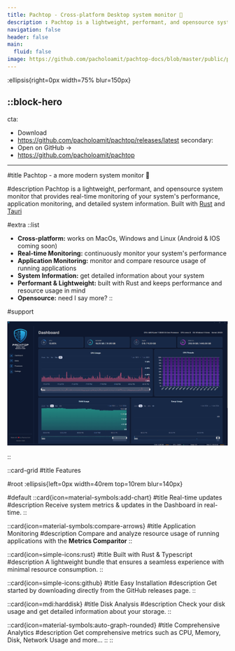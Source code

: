 ```yaml
---
title: Pachtop - Cross-platform Desktop system monitor 🚀
description : Pachtop is a lightweight, performant, and opensource system monitor that provides real-time monitoring of your system's performance, application monitoring, and detailed system information
navigation: false
header: false
main:
  fluid: false
image: https://github.com/pacholoamit/pachtop-docs/blob/master/public/pachtop.png?raw=true
---
```




:ellipsis{right=0px width=75% blur=150px}

::block-hero
---
cta:
  - Download
  - https://github.com/pacholoamit/pachtop/releases/latest
secondary:
  - Open on GitHub →
  - https://github.com/pacholoamit/pachtop
---

#title
Pachtop - a more modern system monitor 🚀

#description
Pachtop is a lightweight, performant, and opensource system monitor that provides real-time monitoring of your system's performance, application monitoring, and detailed system information. Built with [Rust](https://www.rust-lang.org/) and [Tauri](https://tauri.app/)

#extra
  ::list
  - **Cross-platform:** works on MacOs, Windows and Linux (Android & IOS coming soon)
  - **Real-time Monitoring:** continuously monitor your system's performance
  - **Application Monitoring:** monitor and compare resource usage of running applications
  - **System Information:** get detailed information about your system
  - **Performant & Lightweight:** built with Rust and keeps performance and resource usage in mind
  - **Opensource:** need I say more?
  ::

#support

![pachtop](https://github.com/pacholoamit/pachtop-docs/blob/master/public/pachtop.png?raw=true)

::



::card-grid
#title
Features

#root
:ellipsis{left=0px width=40rem top=10rem blur=140px}

#default
  ::card{icon=material-symbols:add-chart}
  #title
  Real-time updates
  #description
  Receive system metrics & updates in the Dashboard in real-time.
  ::

  ::card{icon=material-symbols:compare-arrows}
  #title
  Application Monitoring
  #description
  Compare and analyze resource usage of running applications with the **Metrics Comparitor**
  ::

  ::card{icon=simple-icons:rust}
  #title
  Built with Rust & Typescript
  #description
  A lightweight bundle that ensures a seamless experience with minimal resource consumption.
  ::

  ::card{icon=simple-icons:github}
  #title
  Easy Installation
  #description
  Get started by downloading directly from the GitHub releases page.
  ::

  ::card{icon=mdi:harddisk}
  #title
  Disk Analysis
  #description
  Check your disk usage and get detailed information about your storage.
  ::

  ::card{icon=material-symbols:auto-graph-rounded}
  #title
  Comprehensive Analytics
  #description
  Get comprehensive metrics such as CPU, Memory, Disk, Network Usage and more...
  ::
::
